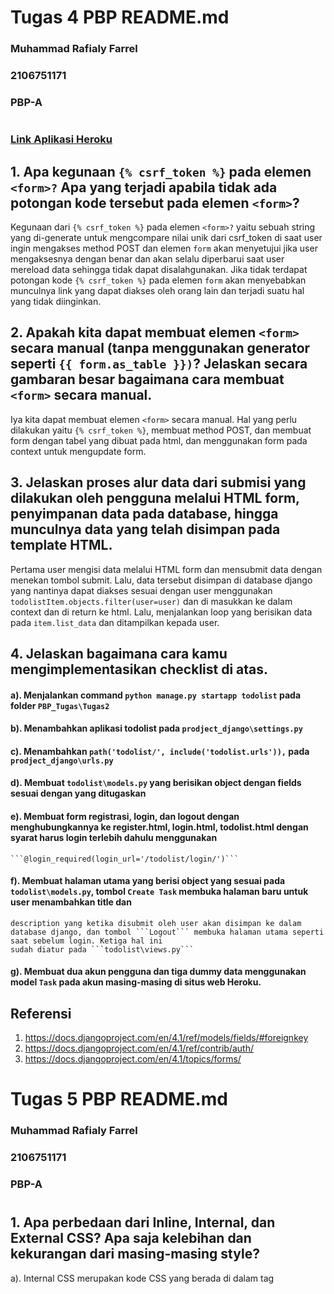 # Tugas 4 PBP README.md
### Muhammad Rafialy Farrel
### 2106751171
### PBP-A

#

### [Link Aplikasi Heroku](https://bismillahgol.herokuapp.com/todolist/login/)

## 1. Apa kegunaan ```{% csrf_token %}``` pada elemen ```<form>?``` Apa yang terjadi apabila tidak ada potongan kode tersebut pada elemen ```<form>```?
Kegunaan dari ```{% csrf_token %}``` pada elemen ```<form>?``` yaitu sebuah string yang di-generate untuk mengcompare nilai unik dari csrf_token di saat user ingin mengakses 
method POST dan elemen ```form``` akan menyetujui jika user mengaksesnya dengan benar dan akan selalu diperbarui saat user mereload data sehingga tidak dapat disalahgunakan.
Jika tidak terdapat potongan kode ```{% csrf_token %}``` pada elemen ```form``` akan menyebabkan munculnya link yang dapat diakses oleh orang lain dan terjadi suatu hal yang 
tidak diinginkan.

## 2. Apakah kita dapat membuat elemen ```<form>``` secara manual (tanpa menggunakan generator seperti ```{{ form.as_table }})```? Jelaskan secara gambaran besar bagaimana cara membuat ```<form>``` secara manual.
Iya kita dapat membuat elemen ```<form>``` secara manual. Hal yang perlu dilakukan yaitu ```{% csrf_token %}```, membuat method POST, dan membuat form dengan tabel yang dibuat 
pada html, dan menggunakan form pada context untuk mengupdate form.

## 3. Jelaskan proses alur data dari submisi yang dilakukan oleh pengguna melalui HTML form, penyimpanan data pada database, hingga munculnya data yang telah disimpan pada           template HTML.
Pertama user mengisi data melalui HTML form dan mensubmit data dengan menekan tombol submit. Lalu, data tersebut disimpan di database django yang nantinya dapat diakses sesuai
dengan user menggunakan ```todolistItem.objects.filter(user=user)``` dan di masukkan ke dalam context dan di return ke html. Lalu, menjalankan loop yang berisikan data pada 
```item.list_data``` dan ditampilkan kepada user.

## 4. Jelaskan bagaimana cara kamu mengimplementasikan checklist di atas.

#### a). Menjalankan command ```python manage.py startapp todolist``` pada folder ```PBP_Tugas\Tugas2```

#### b). Menambahkan aplikasi todolist pada ```prodject_django\settings.py```

#### c). Menambahkan ```path('todolist/', include('todolist.urls')),``` pada ```prodject_django\urls.py```

#### d). Membuat ```todolist\models.py``` yang berisikan object dengan fields sesuai dengan yang ditugaskan

#### e). Membuat form registrasi, login, dan logout dengan menghubungkannya ke register.html, login.html, todolist.html dengan syarat harus login terlebih dahulu menggunakan
    ```@login_required(login_url='/todolist/login/')```

#### f). Membuat halaman utama yang berisi object yang sesuai pada ```todolist\models.py```, tombol ```Create Task``` membuka halaman baru untuk user menambahkan title dan 
    description yang ketika disubmit oleh user akan disimpan ke dalam database django, dan tombol ```Logout``` membuka halaman utama seperti saat sebelum login. Ketiga hal ini
    sudah diatur pada ```todolist\views.py```

#### g). Membuat dua akun pengguna dan tiga dummy data menggunakan model ```Task``` pada akun masing-masing di situs web Heroku.

## Referensi
   1. https://docs.djangoproject.com/en/4.1/ref/models/fields/#foreignkey
   2. https://docs.djangoproject.com/en/4.1/ref/contrib/auth/
   3. https://docs.djangoproject.com/en/4.1/topics/forms/

#

# Tugas 5 PBP README.md
### Muhammad Rafialy Farrel
### 2106751171
### PBP-A

#

## 1. Apa perbedaan dari Inline, Internal, dan External CSS? Apa saja kelebihan dan kekurangan dari masing-masing style?
a). Internal CSS merupakan kode CSS yang berada di dalam tag <style> dan kode HTML dituliskan di bagian atas (header) file HTML. Internal CSS dapat digunakan untuk membuat tampilan yang unik pada satu halaman website dan tidak digunakan pada halaman website yang lain.

Kelebihan Internal CSS:
1. Perubahan pada Internal CSS hanya berlaku pada satu halaman saja.
2. Anda tidak perlu melakukan upload beberapa file karena HTML dan CSS berada dalam satu file.
3. Class dan ID bisa digunakan oleh internal stylesheet.
    
Kekurangan Internal CSS:
1. Tidak efisien apabila Anda ingin menggunakan CSS yang sama dalam beberapa file.
2. Web menjadi lebih lamban saat di-reload jika CSS yang dibuat berbeda-beda setiap halaman.

b). Eksternal CSS merupakan kode CSS yang ditulis terpisah dengan kode HTML Eksternal CSS ditulis di sebuah file khusus yang berekstensi .css. File eksternal CSS biasanya diletakkan setelah bagian <head> pada halaman. Cara ini lebih sederhana dan simpel daripada menambahkan kode CSS di setiap elemen HTML yang ingin Anda atur tampilannya. 

Kelebihan Eksternal CSS:
1. Ukuran file HTML akan menjadi lebih kecil dan struktur dari kode HTML jadi lebih rapih.
2. Loading website menjadi lebih cepat.
3. File CSS dapat digunakan di beberapa halaman website sekaligus.
    
Kekurangan Internal CSS:
1. Halaman akan menjadi berantakan, ketika file CSS gagal dipanggil oleh file HTML. Hal ini terjadi disebabkan karena koneksi internet yang lambat.

c). Inline CSS merupakan kode CSS yang ditulis langsung pada atribut elemen HTML. Setiap elemen HTML memiliki atribut style untuk menulis inline CSS.

Kelebihan Inline CSS:
1. Sangat membantu ketika kita hanya ingin menguji dan melihat perubahan pada satu elemen.
2. Berguna untuk memperbaiki kode dengan cepat.
3. Proses permintaan HTTP yang lebih kecil dan proses load website akan lebih cepat.

Kekurangan Internal CSS:
1. Tidak efisien karena Inline style CSS hanya bisa diterapkan pada satu elemen HTML.

## 2. Jelaskan tag HTML5 yang kamu ketahui.
1. ```<h1> to <h6>```     = Tag untuk membuat heading sesuai dengan ukuran darii terbesar ke terkecil
2. ```<head>```           = Tag untuk mendefisikan kepala dari sebuah halaman
3. ```<body>```           = Tag untuk membuat tubuh dari sebuah halaman
4. ```<!DOCTYPE>``` 	  = Tag untuk menentukan tipe dokumen
5. ```<p>``` 	          = Tag untuk membuat paragraf
6. ```<br>```	          = Memasukan satu baris putus
7. ```<form>``` 	      = Tag untuk membuat sebuah form HTML untuk input pengguna
8. ```<button>``` 	      = Tag untuk membuat sebuah tombol yang dapat diklik
9. ```<nav>``` 	          = Tag untuk membuat navigasi link
10. ```<div>``` 	      = Tag untuk membuat sebuah bagian dalam dokumen
11. dan lain-lain masih banyak lagi
    
## 3. Jelaskan tipe-tipe CSS selector yang kamu ketahui.
1. .X                 = untuk merubah beberapa objek pada html dengan settingan yang sama
2. #X                 = semua elemen dalam X
3. "*"                = semua elemen pada halaman
4. element(p,h5,dll)  = semua elemen dengan tag html tersebut
5. :hover             = style css pada elemen akan berubah ketika pointer berada di atas elemen HTML
6. .<nama class>      = akan menerapkan styling untuk setiap elemen yang memiliki class sesuai nama
7. dan lain-lain masih banyak lagi

## 4. Jelaskan bagaimana cara kamu mengimplementasikan checklist di atas.
1. Membuat tampilan website sebagus dan semenarik mungkin
   Mencari template di internet dan mengubahnya sesuai dengan tugas yang disuruh
2. Menggunakan cards untuk menampilkan isi dari task yang dibuat oleh user
3. Membuat tampilan website menjadi responsif
    
## Referensi
   1. https://www.niagahoster.co.id/blog/perbedaan-internal-external-dan-inline-css/
   2. https://gilacoding.com/read/tag-tag-pada-html-beserta-fungsinya
   3. https://code.tutsplus.com/id/tutorials/the-30-css-selectors-you-must-memorize--net-16048

